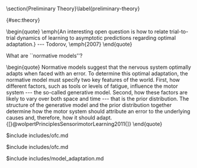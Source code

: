 \section{Preliminary Theory}\label{preliminary-theory}

\{\#sec:theory\}

\begin{quote}
\emph{An interesting open question is how to relate trial-to-trial dynamics of learning to asymptotic predictions regarding optimal adaptation.}
--- Todorov, \emph{2007}
\end{quote}

What are ``normative models''?

\begin{quote}
Normative models suggest that the nervous system optimally adapts when
faced with an error. To determine this optimal adaptation, the normative
model must specify two key features of the world. First, how different
factors, such as tools or levels of fatigue, influence the motor system
--- the so-called generative model. Second, how these factors are likely
to vary over both space and time --- that is the prior distribution. The
structure of the generative model and the prior distribution together
determine how the motor system should attribute an error to the
underlying causes and, therefore, how it should adapt.
{[}@wolpertPrinciplesSensorimotorLearning2011{]}
\end{quote}

\$include includes/ofc.md

<!-- OFC MODELING AND DISCUSSION -->
$include includes/ofc.md

<!-- MODEL ADAPTATION VIA GRADIENT DESCENT -->
$include includes/model_adaptation.md


<!-- 

adaptive is within trial, as you move
episodic has endless access to a simulator

## List of variants, etc 

- LQR + SDN
- robust control (?)
- KL-control + composition
- game theoretic control-- compare solutions

## Distributed Control

> The hierarchical organization typical of earlier sensory areas is not adhered to everywhere. On the contrary, the anatomy of associative areas and prefrontal  cortex suggests a more "democratic"  organization, and  processing  appears to take place  in webs of strongly interacting networks (8). Decisions to act and the execution of plans and  choices  could be the outcome of a  system with  distributed control rather than  a single control center. Coming to grips  with systems having distributed control will require both new experimental techniques and new  conceptual advances. Perhaps more  appropriate  metaphors for this  type of processing will emerge from studying  models of interacting  networks of neurons. [@sejnowskiPerspectivesCognitiveNeuroscience1988]

## Policy Selection

each timestep you combine actions from component policies to choose an action

Here we'll review and discuss models of action selection and policy composition as a means of theorizing about how subjects learn novel skills. 

In a sense, we're setting up several different directions for our understanding of composition and action selection which can be experimentally tested. 

We have a direct selection algorithm, composition through policy addition, and composition through policy multiplication. 


### KL-control Composition (1 day)

This setup is particular subset of OFC problems. 

Dynamics
Cost

Composable policies

PLOT OF INTUITIVE EXAMPLE

### Multiplicative Policy Composition

Policies are distributionally weighted, as opposed to chosen each timestep? 

### Temporal Composition

there is a spectrum of latency in the feedback response

can different controllers be used for different latencies, and adjusted accordingly?

### Generalized Policy Selection (1 day)

This is in the MDP case

Learning happens in several ways-- reward regression, Q-learning

What are rewards? 
What are tasks?
What are actions?

Is GPI with LQRs / LQR-RL a good model for motor learning? Define a model and see if it recapitulates known motor learning phenomena on existing experiments + accounts for things that previous models don’t. (Similar in spirit to Geerts et al. (2020)). Can this model track the higher-order statistics of trajectories during motor learning?

### Model-based Reinforcement Learning

Since we only have an approximate model of the system dynamic, we could simply work towards an optimal policy directly using gradient derivative-free optimization methods in a model-free approach. Since we have good evidence that humans leverage internal models to make decisions (at least in a motor problem domain), we need to define an algorithm which uses past observations and controls to update our approximation for the system dynamic. Here is a very general algorithm:

0. Define a base policy/controller and base system model ($L_0$ and $\hat{M}_0$)
1. Collect samples (by interacting with the true environment $M_{true}$) using the current policy/controller (collect $y_t,u_t,y_{t+1}$ triples using $L_i$ for $i \in \{0\dots N\}$
2. Use sample(s) / trajectories to update current system dynamical model $\hat{M}_i$
3. Update current policy/controller $L_i$ (using the system dynamics or using a direct policy method)

If the true system dynamics were known, we could solve the Algebraic Riccati Equation with a backwards pass, and compute our controls in a forward pass. This general algorithm structure highlights how the (unknown) system identification and controller design are intertwined: identifying a system appropriately must rely on sampling and fitting regions of the state space pertinent to adequate control in terms of cost (Ross ICML 2012). Otherwise, our approximation to the true system dynamic will only produce a valid controller in regions we have previously explored. The question is how we can effectively (sample and time efficiently) utilize new state transitions we encounter either online as feedback or between trials to update our model and policy. That is, the number of trials and/or trajectories to use before updating either the system model and/or policy is an important parameter.

In the LQG setting, this might be called "adaptive LQG".

\$include includes/model\_adaptation.md

Learning LQR controllers

\begin{verbatim}
Q-learning for LQR
policy gradient for LQR
what is an LQR-SR? what does this help us do?
\end{verbatim}

where does LQR break? - goal shift (is this true?) - task shift
(different goal? this isn't true) - goal uncertainty (this can't be
modeled\ldots) - LQR variants break more easily?

where does KL-LQR / control break? - one policy at a time\ldots?
re-optimize your single policy per task? (task could have multiple
goals) - could have multiple possible (terminal) goal states - not
continuous -- code this up and understand it in continuous would be a
good result - selection is done beforehand\ldots{} can this shift
online\ldots? - allows you to construct more interesting
policies\ldots{} - can we connect this to KL between passive and
dynamic? change this to planned and replanned?

is there a multiplicative LQR composition? - sergey levine
multiplicative paper?
